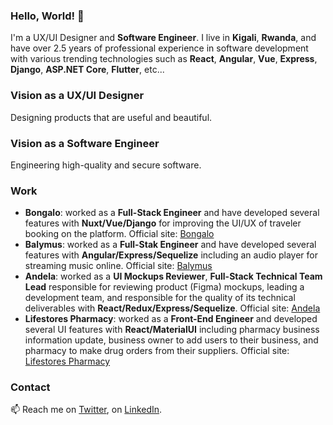 ### Hello, World! 👋

<!--
**placiderapson/placiderapson** is a ✨ _special_ ✨ repository because its `README.md` (this file) appears on your GitHub profile.

Here are some ideas to get you started:

- 🔭 I’m currently working on ...
- 🌱 I’m currently learning ...
- 👯 I’m looking to collaborate on ...
- 🤔 I’m looking for help with ...
- 💬 Ask me about ...
- 📫 How to reach me: ...
- 😄 Pronouns: ...
- ⚡ Fun fact: ...
-->

I'm a UX/UI Designer and **Software Engineer**. I live in **Kigali**, **Rwanda**, and have over 2.5 years of professional experience in software development with various trending technologies such as **React**, **Angular**, **Vue**, **Express**, **Django**, **ASP.NET Core**, **Flutter**, etc...

### Vision as a UX/UI Designer
Designing products that are useful and beautiful.

### Vision as a Software Engineer
Engineering high-quality and secure software.

### Work
- **Bongalo**: worked as a **Full-Stack Engineer** and have developed several features with **Nuxt/Vue/Django** for improving the UI/UX of traveler booking on the platform. Official site: [Bongalo](https://bongalo.co/)
- **Balymus**: worked as a **Full-Stak Engineer** and have developed several features with **Angular/Express/Sequelize** including an audio player for streaming music online. Official site: [Balymus](https://www.balymus.com/)
- **Andela**: worked as a **UI Mockups Reviewer**, **Full-Stack Technical Team Lead** responsible for reviewing product (Figma) mockups, leading a development team, and responsible for the quality of its technical deliverables with **React/Redux/Express/Sequelize**. Official site: [Andela](https://andela.com/)
- **Lifestores Pharmacy**: worked as a **Front-End Engineer** and developed several UI features with **React/MaterialUI** including pharmacy business information update, business owner to add users to their business, and pharmacy to make drug orders from their suppliers. Official site: [Lifestores Pharmacy](https://lifestorespharmacy.com/)


### Contact

📫 Reach me on [Twitter](https://twitter.com/placiderapson), on [LinkedIn](https://www.linkedin.com/in/placiderapson/).


